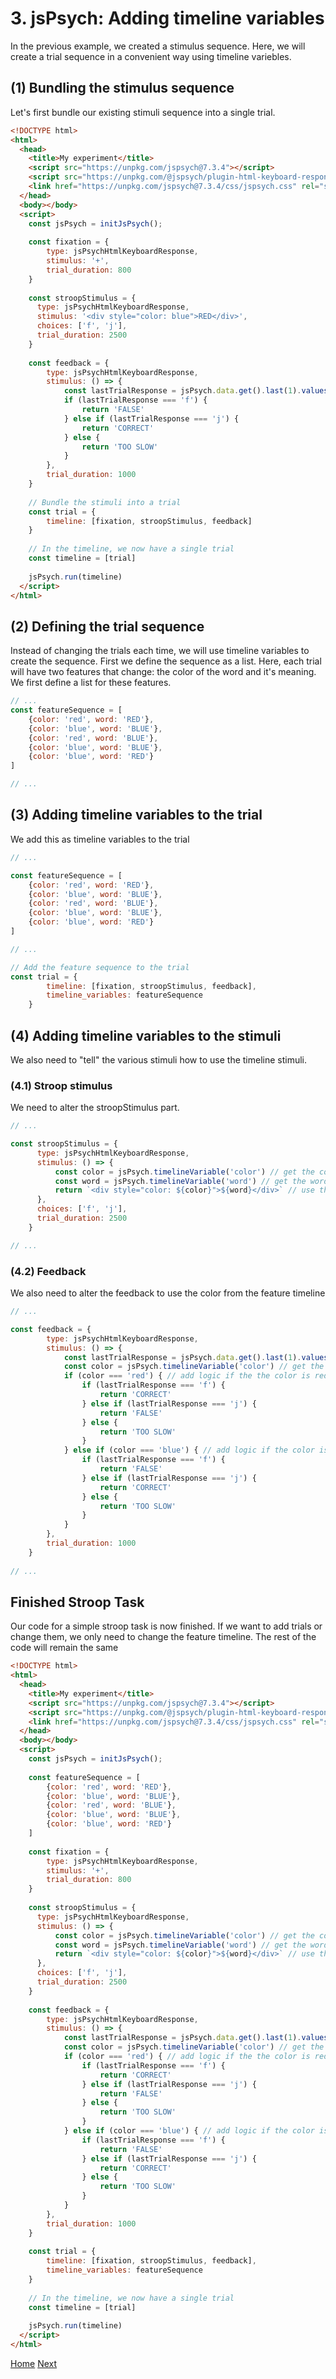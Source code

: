 # 3. jsPsych: Adding timeline variables
In the previous example, we created a stimulus sequence. Here, we will create a trial sequence in a convenient way using timeline variebles.
## (1) Bundling the stimulus sequence

Let's first bundle our existing stimuli sequence into a single trial.
```html
<!DOCTYPE html>
<html>
  <head>
    <title>My experiment</title>
    <script src="https://unpkg.com/jspsych@7.3.4"></script>
    <script src="https://unpkg.com/@jspsych/plugin-html-keyboard-response@1.1.3"></script>
    <link href="https://unpkg.com/jspsych@7.3.4/css/jspsych.css" rel="stylesheet" type="text/css" />
  </head>
  <body></body>
  <script>
    const jsPsych = initJsPsych();
    
    const fixation = {
        type: jsPsychHtmlKeyboardResponse,
        stimulus: '+',
        trial_duration: 800
    }
    
    const stroopStimulus = {
      type: jsPsychHtmlKeyboardResponse,
      stimulus: '<div style="color: blue">RED</div>',
      choices: ['f', 'j'],
      trial_duration: 2500
    }
    
    const feedback = {
        type: jsPsychHtmlKeyboardResponse,
        stimulus: () => {
            const lastTrialResponse = jsPsych.data.get().last(1).values()[0].response
            if (lastTrialResponse === 'f') {
                return 'FALSE'
            } else if (lastTrialResponse === 'j') {
                return 'CORRECT'
            } else {
                return 'TOO SLOW'
            }
        },
        trial_duration: 1000
    }
    
    // Bundle the stimuli into a trial
    const trial = {
        timeline: [fixation, stroopStimulus, feedback]
    }
    
    // In the timeline, we now have a single trial
    const timeline = [trial]
    
    jsPsych.run(timeline)  
  </script>
</html>
```

## (2) Defining the trial sequence
Instead of changing the trials each time, we will use timeline variables to create the sequence. First we define the sequence as a list. Here, each trial will have two features that change: the color of the word and it's meaning. We first define a list for these features.

```javascript
// ...
const featureSequence = [
    {color: 'red', word: 'RED'},
    {color: 'blue', word: 'BLUE'},
    {color: 'red', word: 'BLUE'},
    {color: 'blue', word: 'BLUE'},
    {color: 'blue', word: 'RED'}
]

// ...
```

## (3) Adding timeline variables to the trial
We add this as timeline variables to the trial

```javascript
// ...

const featureSequence = [
    {color: 'red', word: 'RED'},
    {color: 'blue', word: 'BLUE'},
    {color: 'red', word: 'BLUE'},
    {color: 'blue', word: 'BLUE'},
    {color: 'blue', word: 'RED'}
]

// ...

// Add the feature sequence to the trial
const trial = {
        timeline: [fixation, stroopStimulus, feedback],
        timeline_variables: featureSequence
    }
```

## (4) Adding timeline variables to the stimuli
We also need to "tell" the various stimuli how to use the timeline stimuli. 

### (4.1) Stroop stimulus
We need to alter the stroopStimulus part.

```javascript
// ...

const stroopStimulus = {
      type: jsPsychHtmlKeyboardResponse,
      stimulus: () => {
          const color = jsPsych.timelineVariable('color') // get the color from the timeline
          const word = jsPsych.timelineVariable('word') // get the word from the timeline
          return `<div style="color: ${color}">${word}</div>` // use the variables in the stimulus.
      },
      choices: ['f', 'j'],
      trial_duration: 2500
    }

// ...
```

### (4.2) Feedback
We also need to alter the feedback to use the color from the feature timeline

```javascript
// ...

const feedback = {
        type: jsPsychHtmlKeyboardResponse,
        stimulus: () => {
            const lastTrialResponse = jsPsych.data.get().last(1).values()[0].response
            const color = jsPsych.timelineVariable('color') // get the color from the timeline
            if (color === 'red') { // add logic if the the color is red
                if (lastTrialResponse === 'f') {
                    return 'CORRECT'
                } else if (lastTrialResponse === 'j') {
                    return 'FALSE'
                } else {
                    return 'TOO SLOW'
                }
            } else if (color === 'blue') { // add logic if the color is blue
                if (lastTrialResponse === 'f') {
                    return 'FALSE'
                } else if (lastTrialResponse === 'j') {
                    return 'CORRECT'
                } else {
                    return 'TOO SLOW'
                }
            }
        },
        trial_duration: 1000
    }
    
// ...
```

## Finished Stroop Task

Our code for a simple stroop task is now finished. If we want to add trials or change them, we only need to change the feature timeline. The rest of the code will remain the same

```html
<!DOCTYPE html>
<html>
  <head>
    <title>My experiment</title>
    <script src="https://unpkg.com/jspsych@7.3.4"></script>
    <script src="https://unpkg.com/@jspsych/plugin-html-keyboard-response@1.1.3"></script>
    <link href="https://unpkg.com/jspsych@7.3.4/css/jspsych.css" rel="stylesheet" type="text/css" />
  </head>
  <body></body>
  <script>
    const jsPsych = initJsPsych();
    
    const featureSequence = [
        {color: 'red', word: 'RED'},
        {color: 'blue', word: 'BLUE'},
        {color: 'red', word: 'BLUE'},
        {color: 'blue', word: 'BLUE'},
        {color: 'blue', word: 'RED'}
    ]
    
    const fixation = {
        type: jsPsychHtmlKeyboardResponse,
        stimulus: '+',
        trial_duration: 800
    }
    
    const stroopStimulus = {
      type: jsPsychHtmlKeyboardResponse,
      stimulus: () => {
          const color = jsPsych.timelineVariable('color') // get the color from the timeline
          const word = jsPsych.timelineVariable('word') // get the word from the timeline
          return `<div style="color: ${color}">${word}</div>` // use the variables in the stimulus.
      },
      choices: ['f', 'j'],
      trial_duration: 2500
    }
    
    const feedback = {
        type: jsPsychHtmlKeyboardResponse,
        stimulus: () => {
            const lastTrialResponse = jsPsych.data.get().last(1).values()[0].response
            const color = jsPsych.timelineVariable('color') // get the color from the timeline
            if (color === 'red') { // add logic if the the color is red
                if (lastTrialResponse === 'f') {
                    return 'CORRECT'
                } else if (lastTrialResponse === 'j') {
                    return 'FALSE'
                } else {
                    return 'TOO SLOW'
                }
            } else if (color === 'blue') { // add logic if the color is blue
                if (lastTrialResponse === 'f') {
                    return 'FALSE'
                } else if (lastTrialResponse === 'j') {
                    return 'CORRECT'
                } else {
                    return 'TOO SLOW'
                }
            }
        },
        trial_duration: 1000
    }
    
    const trial = {
        timeline: [fixation, stroopStimulus, feedback],
        timeline_variables: featureSequence
    }
    
    // In the timeline, we now have a single trial
    const timeline = [trial]
    
    jsPsych.run(timeline)  
  </script>
</html>
```
[Home](index.md) [Next](firstSweetPea.md)